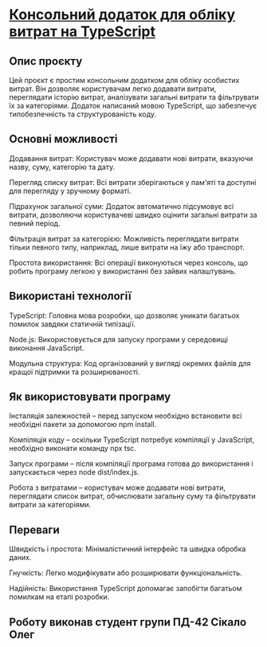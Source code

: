 # [Консольний додаток для обліку витрат на TypeScript](https://github.com/vip3r1k/SikaloExpensTracker/tree/main/SikaloExpensTracker/src)

## Опис проєкту

Цей проєкт є простим консольним додатком для обліку особистих витрат. Він дозволяє користувачам легко додавати витрати, переглядати історію витрат, аналізувати загальні витрати та фільтрувати їх за категоріями. Додаток написаний мовою TypeScript, що забезпечує типобезпечність та структурованість коду.

## Основні можливості

Додавання витрат: Користувач може додавати нові витрати, вказуючи назву, суму, категорію та дату.

Перегляд списку витрат: Всі витрати зберігаються у пам'яті та доступні для перегляду у зручному форматі.

Підрахунок загальної суми: Додаток автоматично підсумовує всі витрати, дозволяючи користувачеві швидко оцінити загальні витрати за певний період.

Фільтрація витрат за категорією: Можливість переглядати витрати тільки певного типу, наприклад, лише витрати на їжу або транспорт.

Простота використання: Всі операції виконуються через консоль, що робить програму легкою у використанні без зайвих налаштувань.

## Використані технології

TypeScript: Головна мова розробки, що дозволяє уникати багатьох помилок завдяки статичній типізації.

Node.js: Використовується для запуску програми у середовищі виконання JavaScript.

Модульна структура: Код організований у вигляді окремих файлів для кращої підтримки та розширюваності.

## Як використовувати програму

Інсталяція залежностей – перед запуском необхідно встановити всі необхідні пакети за допомогою npm install.

Компіляція коду – оскільки TypeScript потребує компіляції у JavaScript, необхідно виконати команду npx tsc.

Запуск програми – після компіляції програма готова до використання і запускається через node dist/index.js.

Робота з витратами – користувач може додавати нові витрати, переглядати список витрат, обчислювати загальну суму та фільтрувати витрати за категоріями.

## Переваги

Швидкість і простота: Мінімалістичний інтерфейс та швидка обробка даних.

Гнучкість: Легко модифікувати або розширювати функціональність.

Надійність: Використання TypeScript допомагає запобігти багатьом помилкам на етапі розробки.


## Роботу виконав студент групи ПД-42 Сікало Олег
